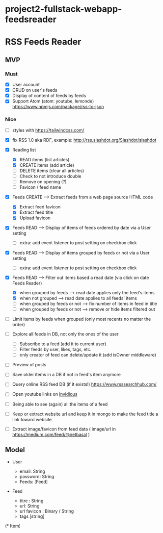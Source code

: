 # project2-fullstack-webapp-feedsreader
# RSS Feeds Reader

## MVP

### Must

* [x] User account
* [x] CRUD on user's feeds
* [x] Display of content of feeds by feeds
* [x] Support Atom (atom: youtube, lemonde) https://www.npmjs.com/package/rss-to-json

### Nice

* [ ] styles with https://tailwindcss.com/
* [x] fix RSS 1.0 aka RDF, example: http://rss.slashdot.org/Slashdot/slashdot
* [x] Reading list
    * [x] READ items (list articles)
    * [x] CREATE items (add article)
    * [ ] DELETE items (clear all articles)
    * [ ] Check to not introduce double
    * [ ] Remove on opening (?)
    * [ ] Favicon / feed name
* [x] Feeds CREATE --> Extract feeds from a web page source HTML code
    * [x] Extract feed favicon
    * [x] Extract feed title
    * [x] Upload favicon
* [x] Feeds READ --> Display of items of feeds ordered by date via a User setting
    * [ ] extra: add event listener to post setting on checkbox click
* [x] Feeds READ --> Display of items grouped by feeds or not via a User setting
    * [ ] extra: add event listener to post setting on checkbox click
* [x] Feeds READ --> Filter out items based a read date (via click on date Feeds Reader)
    * [x] when grouped by feeds --> read date applies only the feed's items
    * [x] when not grouped --> read date applies to all feeds' items
    * [ ] when grouped by feeds or not --> fix number of items in feed in title
    * [ ] when grouped by feeds or not --> remove or hide items filtered out
* [ ] Limit items by feeds when grouped (only most recents no matter the order)
* [ ] Explore all feeds in DB, not only the ones of the user
    * [ ] Subscribe to a feed (add it to current user)
    * [ ] Filter feeds by user, likes, tags, etc.
    * [ ] only creator of feed can delete/update it (add isOwner middleware)
* [ ] Preview of posts
* [ ] Save older items in a DB if not in feed's item anymore
* [ ] Query online RSS feed DB (if it exists!) https://www.rsssearchhub.com/
* [ ] Open youtube links on [Invidious](https://docs.invidious.io/instances/)
* [ ] Being able to see (again) all the items of a feed
* [ ] Keep or extract website url and keep it in mongo to make the feed title a link toward website
* [ ] Extract image/favicon from feed data ( image/url in https://medium.com/feed/@netbasal )


## Model

* User
    * email: String
    * password: String
    * Feeds: [Feed]

* Feed
    * titre : String
    * url: String
    * url favicon : Binary / String
    * tags [string]

(* Item)

<link rel="stylesheet" href="https://cdn.jsdelivr.net/npm/@picocss/pico@1/css/pico.min.css">